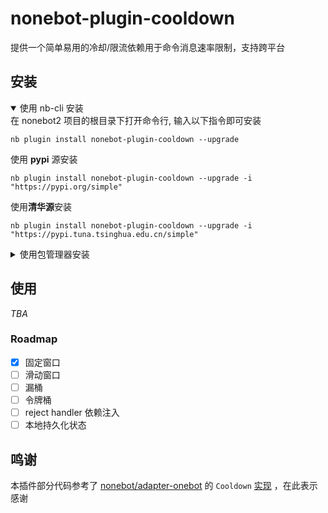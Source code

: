 # nonebot-plugin-cooldown

提供一个简单易用的冷却/限流依赖用于命令消息速率限制，支持跨平台

## 安装

<details open>
<summary>使用 nb-cli 安装</summary>
在 nonebot2 项目的根目录下打开命令行, 输入以下指令即可安装

    nb plugin install nonebot-plugin-cooldown --upgrade
使用 **pypi** 源安装

    nb plugin install nonebot-plugin-cooldown --upgrade -i "https://pypi.org/simple"
使用**清华源**安装

    nb plugin install nonebot-plugin-cooldown --upgrade -i "https://pypi.tuna.tsinghua.edu.cn/simple"


</details>

<details>
<summary>使用包管理器安装</summary>
在 nonebot2 项目的插件目录下, 打开命令行, 根据你使用的包管理器, 输入相应的安装命令

<details open>
<summary>uv</summary>

    uv add nonebot-plugin-cooldown
安装仓库 master 分支

    uv add git+https://github.com/MiddleRed/nonebot-plugin-cooldown@master
</details>

<details>
<summary>pdm</summary>

    pdm add nonebot-plugin-cooldown
安装仓库 master 分支

    pdm add git+https://github.com/{owner}/nonebot-plugin-cooldown@master
</details>
<details>
<summary>poetry</summary>

    poetry add nonebot-plugin-cooldown
安装仓库 master 分支

    poetry add git+https://github.com/{owner}/nonebot-plugin-cooldown@master
</details>

打开 nonebot2 项目根目录下的 `pyproject.toml` 文件, 在 `[tool.nonebot]` 部分追加写入

    plugins = ["nonebot-plugin-cooldown"]

</details>

## 使用
*TBA*

### Roadmap
- [x] 固定窗口
- [ ] 滑动窗口
- [ ] 漏桶
- [ ] 令牌桶
- [ ] reject handler 依赖注入
- [ ] 本地持久化状态

## 鸣谢
本插件部分代码参考了 [nonebot/adapter-onebot](https://github.com/nonebot/adapter-onebot) 的 `Cooldown` [实现](https://github.com/nonebot/adapter-onebot/blob/51294404cc8bf0b3d03008e09f34d3dd1a6acfd8/nonebot/adapters/onebot/v11/helpers.py#L224) ，在此表示感谢
